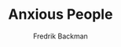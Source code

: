 ---
layout: book-review
title: Anxious People
author: Fredrik Backman
cover: assets/img/book_covers/anxious-people.png
isbn: 9876543210
categories: fiction novels contemporary
tags: must-read
buy_link: https://www.amazon.com/
started: 2024-02-01
finished: 2024-02-15
released: 2020
stars: 5
goodreads_review: 234567890
status: Finished
---